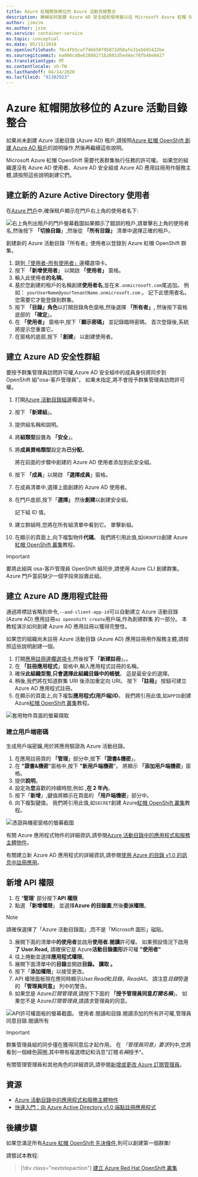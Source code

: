 ```yaml
---
title: Azure 紅帽開放移位的 Azure 活動目錄整合
description: 瞭解如何創建 Azure AD 安全組和使用者以在 Microsoft Azure 紅帽 OpenShift 群集上測試應用。
author: jimzim
ms.author: jzim
ms.service: container-service
ms.topic: conceptual
ms.date: 05/13/2019
ms.openlocfilehash: f6c4fb5caf746650f95872d50afe31e5693422be
ms.sourcegitcommit: ea006cd8e62888271b2601d5ed4ec78fb40e8427
ms.translationtype: MT
ms.contentlocale: zh-TW
ms.lasthandoff: 04/14/2020
ms.locfileid: "81382923"
---
```

# <a name="azure-active-directory-integration-for-azure-red-hat-openshift"></a>Azure 紅帽開放移位的 Azure 活動目錄整合

如果尚未創建 Azure 活動目錄 (Azure AD) 租戶,請按照[Azure 紅帽 OpenShift 創建 Azure AD 租戶](howto-create-tenant.md)的說明操作,然後再繼續這些說明。

Microsoft Azure 紅帽 OpenShift 需要代表群集執行任務的許可權。 如果您的組織還沒有 Azure AD 使用者、Azure AD 安全組或 Azure AD 應用註冊用作服務主體,請按照這些說明創建它們。

## <a name="create-a-new-azure-active-directory-user"></a>建立新的 Azure Active Directory 使用者

在[Azure 門戶](https://portal.azure.com)中,確保租戶顯示在門戶右上角的使用者名下:

![右上角列出租戶的門戶螢幕截圖](./media/howto-create-tenant/tenant-callout.png)如果顯示了錯誤的租戶,請單擊右上角的使用者名,然後按下 **「切換目錄**」,然後從 **「所有目錄」** 清單中選擇正確的租戶。

創建新的 Azure 活動目錄「所有者」使用者以登錄到 Azure 紅帽 OpenShift 群集。

1. 跳到[「使用者-所有使用者」](https://portal.azure.com/#blade/Microsoft_AAD_IAM/UsersManagementMenuBlade/AllUsers)邊欄選項卡。
2. 按下 **「新增使用者**」 以開啟 **「使用者」** 窗格。
3. 輸入此使用者**的名稱**。
4. 基於您創建的租戶的名稱創建**使用者名**,並在末`.onmicrosoft.com`尾追加。 例如： `yourUserName@yourTenantName.onmicrosoft.com` 。 記下此使用者名。 您需要它才能登錄到群集。
5. 按下 **「目錄」角色**以打開目錄角色窗格,然後選擇 **「所有者」,** 然後按下窗格底部的 **「確定**」。
6. 在 **「使用者」** 窗格中,按下「**顯示密碼」** 並記錄臨時密碼。 首次登錄後,系統將提示您重置它。
7. 在窗格的底部,按下「**創建**」 以創建使用者。

## <a name="create-an-azure-ad-security-group"></a>建立 Azure AD 安全性群組

要授予群集管理員訪問許可權,Azure AD 安全組中的成員身份將同步到 OpenShift 組"osa-客戶管理員"。 如果未指定,將不會授予群集管理員訪問許可權。

1. 打開[Azure 活動目錄組邊](https://portal.azure.com/#blade/Microsoft_AAD_IAM/GroupsManagementMenuBlade/AllGroups)欄選項卡。
2. 按下 **「新建組**」。
3. 提供組名稱和說明。
4. 將**組類型**設置為 **「安全**」。
5. 將**成員資格類型**設定為**已分配**。

    將在前面的步驟中創建的 Azure AD 使用者添加到此安全組。

6. 按下 **「成員**」以開啟 **「選擇成員**」窗格。
7. 在成員清單中,選擇上面創建的 Azure AD 使用者。
8. 在門戶底部,按下「**選擇」** 然後**創建**以創建安全組。

    記下組 ID 值。

9. 建立群組時,您將在所有組清單中看到它。 單擊新組。
10. 在顯示的頁面上,向下複製物件**代碼**。 我們將引用此值,如`GROUPID`創建 Azure[紅帽 OpenShift 叢集](tutorial-create-cluster.md)教程。

> [!IMPORTANT]
> 要將此組與 osa-客戶管理員 OpenShift 組同步,請使用 Azure CLI 創建群集。 Azure 門戶當前缺少一個字段來設置此組。

## <a name="create-an-azure-ad-app-registration"></a>建立 Azure AD 應用程式註冊

通過將標誌省略到命令,`--aad-client-app-id`可以自動建立 Azure 活動目錄 (Azure AD) 應用註冊`az openshift create`用戶端,作為創建群集 的一部分。 本教程演示如何創建 Azure AD 應用註冊以獲得完整性。

如果您的組織尚未註冊 Azure 活動目錄 (Azure AD) 應用註冊用作服務主體,請按照這些說明創建一個。

1. 打開[應用註冊邊欄選項卡](https://portal.azure.com/#blade/Microsoft_AAD_IAM/ActiveDirectoryMenuBlade/RegisteredAppsPreview),然後按**下 「新建註冊**」。。
2. 在 **「註冊應用程式**」窗格中,輸入應用程式註冊的名稱。
3. 確保**此組織型態**,**只會選擇此組織目錄中的帳號**。 這是最安全的選擇。
4. 稍後,我們將在知道群集 URI 後添加重定向 URI。 按下 **「註冊」** 按鈕可建立 Azure AD 應用程式註冊。
5. 在顯示的頁面上,向下複製**應用程式(用戶端)ID**。 我們將引用此值,如`APPID`創建 Azure[紅帽 OpenShift 叢集](tutorial-create-cluster.md)教程。

![套用物件頁面的螢幕擷取](./media/howto-create-tenant/get-app-id.png)

### <a name="create-a-client-secret"></a>建立用戶端密碼

生成用戶端密鑰,用於將應用驗證為 Azure 活動目錄。

1. 在應用註冊頁的 **「管理**」部分中,按**下 「證書&機密**」。
2. 在 **"證書&機密**"窗格中,按下 **"新用戶端機密**"。  將顯示 **「添加用戶端機密**」窗格。
3. 提供**說明**。
4. 設定為**您**喜歡的持續時間,例如 **,在 2 年內**。
5. 按下「**新增**」,鍵值將顯示在頁面的 **「用戶端機密**」部分中。
6. 向下複製鍵值。 我們將引用此值,如`SECRET`創建 Azure[紅帽 OpenShift 叢集](tutorial-create-cluster.md)教程。

![憑證與機密窗格的螢幕截圖](./media/howto-create-tenant/create-key.png)

有關 Azure 應用程式物件的詳細資訊,請參閱[Azure 活動目錄中的應用程式和服務主體物件](https://docs.microsoft.com/azure/active-directory/develop/app-objects-and-service-principals)。

有關建立新 Azure AD 應用程式的詳細資訊,請參閱[使用 Azure 的目錄 v1.0 的訊息中註冊應用](https://docs.microsoft.com/azure/active-directory/develop/quickstart-v1-add-azure-ad-app)。

## <a name="add-api-permissions"></a>新增 API 權限

[//]: # (不要更改為微軟圖形。它不適用於微軟圖形。)
1. 在 **'管理**' 部分按下**API 權限**
2. 點選 **「新增權限**」 並選擇**Azure 的目錄圖**,然後**委派權限**。
> [!NOTE]
> 請確保選擇了「Azure 活動目錄圖」,而不是「Microsoft 圖形」磁貼。

3. 展開下面的清單中**的使用者**並啟用**使用者.閱讀**許可權。 如果預設情況下啟用**了 User.Read,** 請確保它是 Azure**活動目錄圖形**許可權 **"使用者"**
4. 往上捲動並選擇**應用程式權限**。
5. 展開下面清單中的**目錄**並開啟**目錄。 讀取 。**
6. 按下「**添加權限**」以接受更改。
7. API 權限面板現在應同時顯示*User.Read*和*目錄。ReadAll*。 請注意*目錄*旁邊的 **「管理員同意」** 列中的警告。
8. 如果您是 Azure*訂閱管理員*,請按下下面的 **「授予管理員同意*訂閱名稱***」。 如果您不是 Azure*訂閱管理員*,請請求管理員的同意。

![API許可權面板的螢幕截圖。 使用者.閱讀和目錄.閱讀添加的所有許可權,管理員同意目錄.閱讀所有](./media/howto-aad-app-configuration/permissions-required.png)

> [!IMPORTANT]
> 群集管理員組的同步僅在獲得同意后才起作用。 在 *「管理員同意」要求*列中,您將看到一個綠色圓圈,其中帶有複選標記和消息"訂閱*名稱*授予"。

有關管理管理員和其他角色的詳細資訊,請參閱[新增或更改 Azure 訂閱管理員](https://docs.microsoft.com/azure/billing/billing-add-change-azure-subscription-administrator)。

## <a name="resources"></a>資源

* [Azure 活動目錄中的應用程式和服務主體物件](https://docs.microsoft.com/azure/active-directory/develop/app-objects-and-service-principals)
* [快速入門：向 Azure Active Directory v1.0 端點註冊應用程式](https://docs.microsoft.com/azure/active-directory/develop/quickstart-v1-add-azure-ad-app)

## <a name="next-steps"></a>後續步驟

如果您滿足所有[Azure 紅帽 OpenShift 先決條件](howto-setup-environment.md),則可以創建第一個群集!

請嘗試本教程:
> [!div class="nextstepaction"]
> [建立 Azure Red Hat OpenShift 叢集](tutorial-create-cluster.md)
